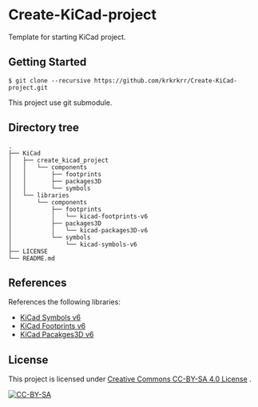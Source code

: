 # Create-KiCad-project

Template for starting KiCad project.

## Getting Started

```
$ git clone --recursive https://github.com/krkrkrr/Create-KiCad-project.git
```

This project use git submodule.

## Directory tree

```
.
├── KiCad
│   ├── create_kicad_project
│   │   └── components
│   │       ├── footprints
│   │       ├── packages3D
│   │       └── symbols
│   └── libraries
│       └── components
│           ├── footprints
│           │   └── kicad-footprints-v6
│           ├── packages3D
│           │   └── kicad-packages3D-v6
│           └── symbols
│               └── kicad-symbols-v6
├── LICENSE
└── README.md
```

## References

References the following libraries:

- [KiCad Symbols v6](https://gitlab.com/kicad/libraries/kicad-symbols.git)
- [KiCad Footprints v6](https://gitlab.com/kicad/libraries/kicad-footprints.git)
- [KiCad Pacakges3D v6](https://gitlab.com/kicad/libraries/kicad-packages3D.git)

## License

This project is licensed under [Creative Commons CC-BY-SA 4.0 License](https://creativecommons.org/licenses/by-sa/4.0/legalcode)
.

[![CC-BY-SA](https://i.creativecommons.org/l/by-sa/4.0/88x31.png)](#license)
